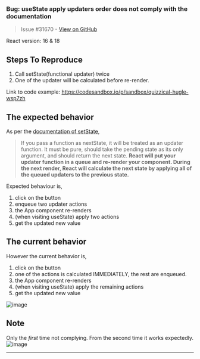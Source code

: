 ### Bug: useState apply updaters order does not comply with the documentation

> Issue #31670 - [View on GitHub](https://github.com/facebook/react/issues/31670)

React version: 16 & 18

## Steps To Reproduce
1. Call setState(functional updater) twice
2. One of the updater will be calculated before re-render.

Link to code example: https://codesandbox.io/p/sandbox/quizzical-hugle-wsp7zh

## The expected behavior
As per the [documentation of setState](https://react.dev/reference/react/useState#setstate),
> If you pass a function as nextState, it will be treated as an updater function. It must be pure, should take the pending state as its only argument, and should return the next state. 
> **React will put your updater function in a queue and re-render your component. During the next render, React will calculate the next state by applying all of the queued updaters to the previous state.**

Expected behaviour is,
1. click on the button
2. enqueue two updater actions
3. the App component re-renders
4. (when visiting useState) apply two actions
5. get the updated new value
 
## The current behavior
However the current behavior is,
1. click on the button
2. one of the actions is calculated IMMEDIATELY, the rest are enqueued.
3. the App component re-renders
4. (when visiting useState) apply the remaining actions
5. get the updated new value

![image](https://github.com/user-attachments/assets/8a0ff342-b155-44bb-884d-9c44a13a4db9)


## Note
Only the *first* time not complying. From the second time it works expectedly.
![image](https://github.com/user-attachments/assets/f80e96ef-0396-452e-9e05-f4c922f15f90)


---


